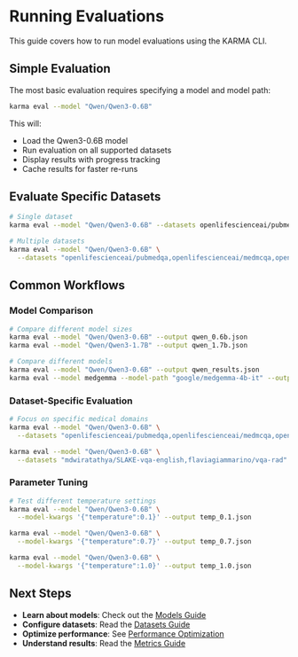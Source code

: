 # Running Evaluations

This guide covers how to run model evaluations using the KARMA CLI.

## Simple Evaluation

The most basic evaluation requires specifying a model and model path:

```bash
karma eval --model "Qwen/Qwen3-0.6B"
```

This will:
- Load the Qwen3-0.6B model
- Run evaluation on all supported datasets
- Display results with progress tracking
- Cache results for faster re-runs

## Evaluate Specific Datasets

```bash
# Single dataset
karma eval --model "Qwen/Qwen3-0.6B" --datasets openlifescienceai/pubmedqa

# Multiple datasets
karma eval --model "Qwen/Qwen3-0.6B" \
  --datasets "openlifescienceai/pubmedqa,openlifescienceai/medmcqa,openlifescienceai/medqa"
```

## Common Workflows

### Model Comparison

```bash
# Compare different model sizes
karma eval --model "Qwen/Qwen3-0.6B" --output qwen_0.6b.json
karma eval --model "Qwen/Qwen3-1.7B" --output qwen_1.7b.json

# Compare different models
karma eval --model "Qwen/Qwen3-0.6B" --output qwen_results.json
karma eval --model medgemma --model-path "google/medgemma-4b-it" --output medgemma_results.json
```

### Dataset-Specific Evaluation

```bash
# Focus on specific medical domains
karma eval --model "Qwen/Qwen3-0.6B" \
  --datasets "openlifescienceai/pubmedqa,openlifescienceai/medmcqa,openlifescienceai/medqa"  # Text-based QA

karma eval --model "Qwen/Qwen3-0.6B" \
  --datasets "mdwiratathya/SLAKE-vqa-english,flaviagiammarino/vqa-rad"  # Vision-language tasks
```

### Parameter Tuning

```bash
# Test different temperature settings
karma eval --model "Qwen/Qwen3-0.6B" \
  --model-kwargs '{"temperature":0.1}' --output temp_0.1.json

karma eval --model "Qwen/Qwen3-0.6B" \
  --model-kwargs '{"temperature":0.7}' --output temp_0.7.json

karma eval --model "Qwen/Qwen3-0.6B" \
  --model-kwargs '{"temperature":1.0}' --output temp_1.0.json
```

## Next Steps

- **Learn about models**: Check out the [Models Guide](../models/overview.md)
- **Configure datasets**: Read the [Datasets Guide](../datasets/datasets_overview.md)
- **Optimize performance**: See [Performance Optimization](performance-optimization.md)
- **Understand results**: Read the [Metrics Guide](../metrics/metrics_overview.md)